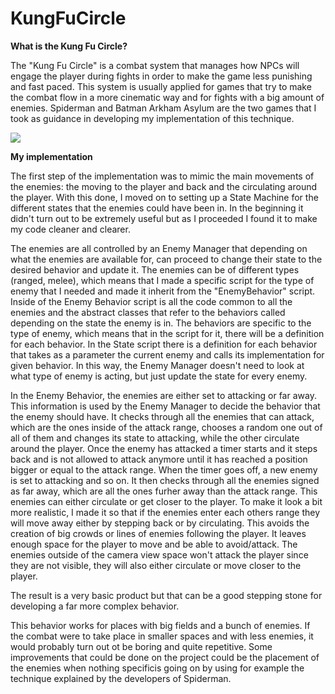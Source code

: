 # KungFuCircle

**What is the Kung Fu Circle?**

The "Kung Fu Circle" is a combat system that manages how NPCs will engage the player during fights in order to make the game less punishing and fast paced. 
This system is usually applied for games that try to make the combat flow in a more cinematic way and for fights with a big amount of enemies.
Spiderman and Batman Arkham Asylum are the two games that I took as guidance in developing my implementation of this technique.

![](https://github.com/ariannalopreiato/KungFuCircle/blob/main/Media/Final.gif)


**My implementation**

The first step of the implementation was to mimic the main movements of the enemies: the moving to the player and back and the circulating around the player.
With this done, I moved on to setting up a State Machine for the different states that the enemies could have been in.
In the beginning it didn't turn out to be extremely useful but as I proceeded I found it to make my code cleaner and clearer.

The enemies are all controlled by an Enemy Manager that depending on what the enemies are available for, can proceed to change their state to the desired behavior and update it.
The enemies can be of different types (ranged, melee), which means that I made a specific script for the type of enemy that I needed and made it inherit from the "EnemyBehavior" script.
Inside of the Enemy Behavior script is all the code common to all the enemies and the abstract classes that refer to the behaviors called depending on the state the enemy is in.
The behaviors are specific to the type of enemy, which means that in the script for it, there will be a definition for each behavior.
In the State script there is a definition for each behavior that takes as a parameter the current enemy and calls its implementation for given behavior. In this way, the Enemy Manager doesn't need to look at what type of enemy is acting, but just update the state for every enemy.

In the Enemy Behavior, the enemies are either set to attacking or far away. This information is used by the Enemy Manager to decide the behavior that the enemy should have.
It checks through all the enemies that can attack, which are the ones inside of the attack range, chooses a random one out of all of them and changes its state to attacking, while the other circulate around the player.
Once the enemy has attacked a timer starts and it steps back and is not allowed to attack anymore until it has reached a position bigger or equal to the attack range.
When the timer goes off, a new enemy is set to attacking and so on.
It then checks through all the enemies signed as far away, which are all the ones furher away than the attack range. This enemies can either circulate or get closer to the player.
To make it look a bit more realistic, I made it so that if the enemies enter each others range they will move away either by stepping back or by circulating. This avoids the creation of big crowds or lines of enemies following the player. It leaves enough space for the player to move and be able to avoid/attack.
The enemies outside of the camera view space won't attack the player since they are not visible, they will also either circulate or move closer to the player.

The result is a very basic product but that can be a good stepping stone for developing a far more complex behavior.

This behavior works for places with big fields and a bunch of enemies.
If the combat were to take place in smaller spaces and with less enemies, it would probably turn out ot be boring and quite repetitive.
Some improvements that could be done on the project could be the placement of the enemies when nothing specificis going on by using for example the technique explained by the developers of Spiderman.

